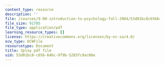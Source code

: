 ```yaml
---
content_type: resource
description: ''
file: /courses/9-00-introduction-to-psychology-fall-2004/53d01bc8c656646c9f9b5283fc9ac06e_10490.pdf
file_size: 91785
file_type: application/pdf
learning_resource_types: []
license: https://creativecommons.org/licenses/by-nc-sa/4.0/
ocw_type: OCWFile
resourcetype: Document
title: 3play pdf file
uid: 53d01bc8-c656-646c-9f9b-5283fc9ac06e
---
```

